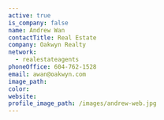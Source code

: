 ```yaml
---
active: true
is_company: false
name: Andrew Wan
contactTitle: Real Estate
company: Oakwyn Realty
network:
  - realestateagents
phoneOffice: 604-762-1528
email: awan@oakwyn.com
image_path:
color:
website:
profile_image_path: /images/andrew-web.jpg
---
```



